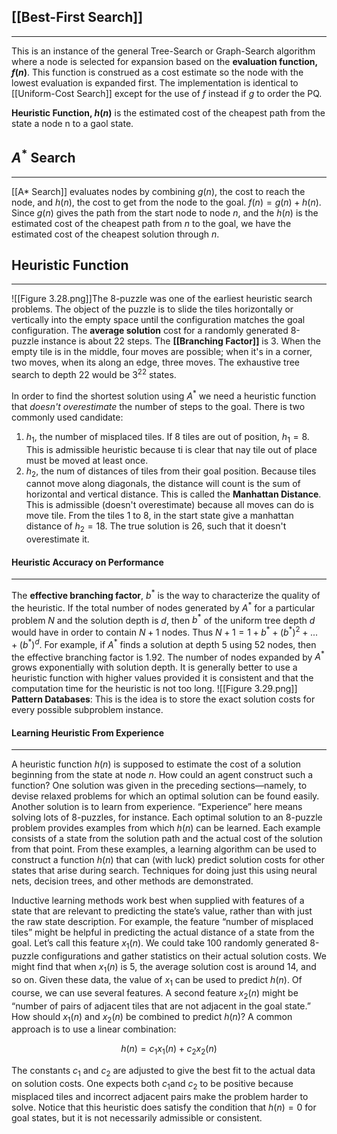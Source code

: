## [[Best-First Search]]
___
This is an instance of the general Tree-Search or Graph-Search algorithm where a node is selected for expansion based on the **evaluation function, $f(n)$**. This function is construed as a cost estimate so the node with the lowest evaluation is expanded first. The implementation is identical to [[Uniform-Cost Search]] except for the use of $f$ instead if $g$ to order the PQ.  

**Heuristic Function, $h(n)$** is the estimated cost of the cheapest path from the state a node n to a gaol state. 

## $A^*$ Search
____
[[A* Search]] evaluates nodes by combining $g(n)$, the cost to reach the node, and $h(n)$, the cost to get from the node to the goal. $f(n)=g(n)+h(n)$. Since $g(n)$ gives the path from the start node to node *n*, and the $h(n)$ is the estimated cost of the cheapest path from *n* to the goal, we have the estimated cost of the cheapest solution through *n*. 

## Heuristic Function
_____
![[Figure 3.28.png]]The 8-puzzle was one of the earliest heuristic search problems. The object of the puzzle is to slide the tiles horizontally or vertically into the empty space until the configuration matches the goal configuration. The **average solution** cost for a randomly generated 8-puzzle instance is about 22 steps. The **[[Branching Factor]]** is 3. When the empty tile is in the middle, four moves are possible; when it's in a corner, two moves, when its along an edge, three moves. The exhaustive tree search to depth 22 would be $3^{22}$ states. 

In order to find the shortest solution using $A^*$ we need a heuristic function that *doesn't overestimate* the number of steps to the goal. There is two commonly used candidate:
1. $h_1$, the number of misplaced tiles. If 8 tiles are out of position, $h_1=8$. This is admissible heuristic because ti is clear that nay tile out of place must be moved at least once. 
2. $h_2$, the num of distances of tiles from their goal position. Because tiles cannot move along diagonals, the distance will count is the sum of horizontal and vertical distance. This is called the **Manhattan Distance**. This is admissible (doesn't overestimate) because all moves can do is move tile. From the tiles 1 to 8, in the start state give a manhattan distance of $h_2=18$. The true solution is 26, such that it doesn't overestimate it. 

#### Heuristic Accuracy on Performance
____
The **effective branching factor**, $b^*$ is the way to characterize the quality of the heuristic. If the total number of nodes generated by $A^*$ for a particular problem $N$ and the solution depth is $d$, then $b^*$ of the uniform tree depth $d$ would have in order to contain $N+1$ nodes. Thus $N+1=1+b^*+(b^*)^2+...+(b^*)^d$. For example, if $A^*$ finds a solution at depth 5 using 52 nodes, then the effective branching factor is 1.92. The number of nodes expanded by $A^*$ grows exponentially with solution depth. It is generally better to use a heuristic function with higher values provided it is consistent and that the computation time for the heuristic is not too long. 
![[Figure 3.29.png]]
**Pattern Databases**: This is the idea is to store the exact solution costs for every possible subproblem instance. 

#### Learning Heuristic From Experience
____
A heuristic function $h(n)$ is supposed to estimate the cost of a solution beginning from the state at node $n$. How could an agent construct such a function? One solution was given in the preceding sections—namely, to devise relaxed problems for which an optimal solution can be found easily. Another solution is to learn from experience. “Experience” here means solving lots of 8-puzzles, for instance. Each optimal solution to an 8-puzzle problem provides examples from which $h(n)$ can be learned. Each example consists of a state from the solution path and the actual cost of the solution from that point. From these examples, a learning algorithm can be used to construct a function $h(n)$ that can (with luck) predict solution costs for other states that arise during search. Techniques for doing just this using neural nets, decision trees, and other methods are demonstrated. 

Inductive learning methods work best when supplied with features of a state that are relevant to predicting the state’s value, rather than with just the raw state description. For example, the feature “number of misplaced tiles” might be helpful in predicting the actual distance of a state from the goal. Let’s call this feature $x_1(n)$. We could take 100 randomly generated 8-puzzle configurations and gather statistics on their actual solution costs. We might find that when $x_1(n)$ is 5, the average solution cost is around 14, and so on. Given these data, the value of $x_1$ can be used to predict $h(n)$. Of course, we can use several features. A second feature $x_2(n)$ might be “number of pairs of adjacent tiles that are not adjacent in the goal state.” How should $x_1(n)$ and $x_2(n)$ be combined to predict $h(n)$? A common approach is to use a linear combination:

$$ h(n) = c_1 x_1(n) + c_2 x_2(n)$$

The constants $c_1$ and  $c_2$ are adjusted to give the best fit to the actual data on solution costs. One expects both $c_1$and $c_2$ to be positive because misplaced tiles and incorrect adjacent pairs make the problem harder to solve. Notice that this heuristic does satisfy the condition that $h(n) = 0$ for goal states, but it is not necessarily admissible or consistent.
